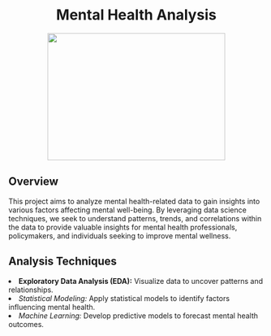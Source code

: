 <div align="center">
    <centre><h1>Mental Health Analysis</centre><br />
       </div>
 
 
       
 <p align="center">
   <img src="Heart.jpg" width="350" height="250" >
 

 <h2>Overview</h2>
 
 This project aims to analyze mental health-related data to gain insights into various factors affecting mental well-being. By leveraging data science techniques, we seek to understand patterns, trends, and correlations within the data to provide valuable insights for mental health professionals, policymakers, and individuals seeking to improve mental wellness.
 
 
 
<h2>Analysis Techniques</h2>

 <li><b>Exploratory Data Analysis (EDA):</b> Visualize data to uncover patterns and relationships.</li>
 <li> <em> Statistical Modeling:</em> Apply statistical models to identify factors influencing mental health.</li>
 <li><em>Machine Learning:</em> Develop predictive models to forecast mental health outcomes.</li>

 
 
 


 
 
